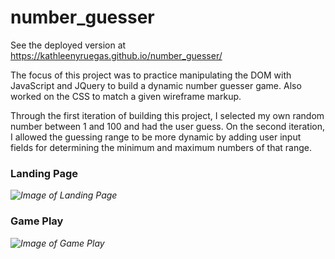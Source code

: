 # number_guesser

See the deployed version at https://kathleenyruegas.github.io/number_guesser/

The focus of this project was to practice manipulating the DOM with JavaScript and JQuery to build a dynamic number guesser game. Also worked on the CSS to match a given wireframe markup.

Through the first iteration of building this project, I selected my own random number between 1 and 100 and had the user guess. On the second iteration, I allowed the guessing range to be more dynamic by adding user input fields for determining the minimum and maximum numbers of that range. 

### Landing Page
<em><img src="https://github.com/KathleenYruegas/number_guesser/blob/master/Screen%20Shot%202018-11-23%20at%203.42.19%20PM.png" alt="Image of Landing Page"/></em>

### Game Play
<em><img src="https://github.com/KathleenYruegas/number_guesser/blob/master/Screen%20Shot%202018-11-23%20at%203.42.31%20PM.png" alt="Image of Game Play"/></em>
